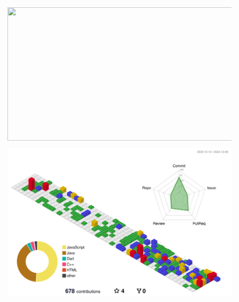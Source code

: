 <div align="center">
  <a href="https://github.com/devxb/gitanimals">
<img
  src="https://render.gitanimals.org/farms/sernan96"
  width="600"
  height="300"
/>
</a>
  
  ![Sernan96's Contirbute](./profile-3d-contrib/profile-gitblock.svg)

</div>
